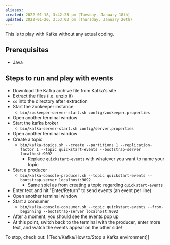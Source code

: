 ```yaml
---
aliases: 
created: 2022-01-18, 3:42:23 pm (Tuesday, January 18th)
updated: 2022-01-20, 3:53:03 pm (Thursday, January 20th)
---
```

This is to play with Kafka without any actual coding.

## Prerequisites
- Java

## Steps to run and play with events
- Download the Kafka archive file from Kafka's site
- Extract the files (i.e. unzip it)
- `cd` into the directory after extraction
- Start the zookeeper instance
    - `bin/zookeeper-server-start.sh config/zookeeper.properties`
- Open another terminal window
- Start the kafka broker
    - `bin/kafka-server-start.sh config/server.properties`
- Open another terminal window
- Create a topic
    - `bin/kafka-topics.sh --create --partitions 1 --replication-factor 1 --topic quickstart-events --bootstrap-server localhost:9092`
        - Replace `quickstart-events` with whatever you want to name your topic
- Start a producer
    - `bin/kafka-console-producer.sh --topic quickstart-events --bootstrap-server localhost:9092`
        - Same spiel as from creating a topic regarding `quickstart-events`
- Enter text and hit "Enter/Return" to send events (an event per line)
- Open another terminal window
- Start a consumer
    - `bin/kafka-console-consumer.sh --topic quickstart-events --from-beginning --bootstrap-server localhost:9092`
- After a moment, you should see the events pop up
- At this point, switch back to the terminal with the producer, enter more text, and watch the events appear on the other side!

To stop, check out: [[Tech/Kafka/How to/Stop a Kafka environment]]